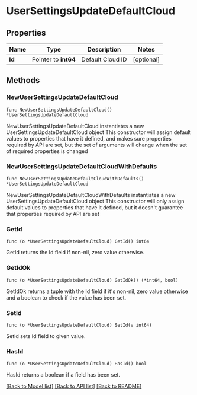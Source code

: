 # UserSettingsUpdateDefaultCloud

## Properties

Name | Type | Description | Notes
------------ | ------------- | ------------- | -------------
**Id** | Pointer to **int64** | Default Cloud ID | [optional] 

## Methods

### NewUserSettingsUpdateDefaultCloud

`func NewUserSettingsUpdateDefaultCloud() *UserSettingsUpdateDefaultCloud`

NewUserSettingsUpdateDefaultCloud instantiates a new UserSettingsUpdateDefaultCloud object
This constructor will assign default values to properties that have it defined,
and makes sure properties required by API are set, but the set of arguments
will change when the set of required properties is changed

### NewUserSettingsUpdateDefaultCloudWithDefaults

`func NewUserSettingsUpdateDefaultCloudWithDefaults() *UserSettingsUpdateDefaultCloud`

NewUserSettingsUpdateDefaultCloudWithDefaults instantiates a new UserSettingsUpdateDefaultCloud object
This constructor will only assign default values to properties that have it defined,
but it doesn't guarantee that properties required by API are set

### GetId

`func (o *UserSettingsUpdateDefaultCloud) GetId() int64`

GetId returns the Id field if non-nil, zero value otherwise.

### GetIdOk

`func (o *UserSettingsUpdateDefaultCloud) GetIdOk() (*int64, bool)`

GetIdOk returns a tuple with the Id field if it's non-nil, zero value otherwise
and a boolean to check if the value has been set.

### SetId

`func (o *UserSettingsUpdateDefaultCloud) SetId(v int64)`

SetId sets Id field to given value.

### HasId

`func (o *UserSettingsUpdateDefaultCloud) HasId() bool`

HasId returns a boolean if a field has been set.


[[Back to Model list]](../README.md#documentation-for-models) [[Back to API list]](../README.md#documentation-for-api-endpoints) [[Back to README]](../README.md)


